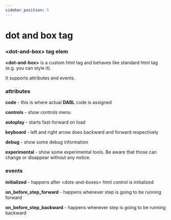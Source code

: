 ```yaml
---
sidebar_position: 5
---
```


#  dot and box tag

### \<dot-and-box\> tag elem
**\<dot-and-box\>** is a custom html tag and behaves like standard html tag (e.g. you can style it).

It supports attributes and events.

### attributes

**code** - this is where actual **DABL** code is assigned

**controls**  - show controls menu

**autoplay** - starts fast-forward on load

**keyboard** - left and right arrow does backward and forward respectively

**debug**  - show some debug information

**experimental**  - show some experimental tools. Be aware that those can change or disappear without any notice.

### events

**initialized** - happens after \<dots-and-boxes\> html control is initialized

**on_before_step_forward** - happens whenever step is going to be running forward

**on_before_step_backward** - happens whenever step is going to be running backward
